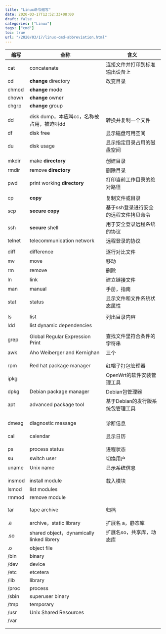 ```yaml
---
title: "Linux命令缩写"
date: 2020-03-17T12:52:33+08:00
draft: false
categories: ["Linux"]
tags: ["cmd"]
toc: true
url: "/2020/03/17/linux-cmd-abbreviation.html"
---
```


| 缩写   | 全称                                      | 含义                                  |
| ------ | ----------------------------------------- | ------------------------------------- |
| cat    | concatenate                               | 连接文件并打印到标准输出设备上        |
| cd     | **change** directory                      | 改变目录                              |
| chmod  | **change** mode                           |                                       |
| chown  | **change** owner                          |                                       |
| chgrp  | **change** group                          |                                       |
|        |                                           |                                       |
| dd     | disk dump，本应叫cc，名称被占用，被迫叫dd | 转换并复制一个文件                    |
| df     | disk free                                 | 显示磁盘可用空间                      |
| du     | disk usage                                | 显示指定目录占用的磁盘空间            |
|        |                                           |                                       |
| mkdir  | make **directory**                        | 创建目录                              |
| rmdir  | remove **directory**                      | 删除目录                              |
| pwd    | print working **directory**               | 打印当前工作目录的绝对路径            |
|        |                                           |                                       |
| cp     | **copy**                                  | 复制文件或目录                        |
| scp    | **secure** **copy**                       | 基于ssh登录进行安全的远程文件拷贝命令 |
| ssh    | **secure** shell                          | 用于安全登录远程系统的协议            |
| telnet | telecommunication network                 | 远程登录的协议                        |
|        |                                           |                                       |
| diff   | difference                                | 逐行对比文件                          |
| mv     | move                                      | 移动                                  |
| rm     | remove                                    | 删除                                  |
| ln     | link                                      | 建立链接文件                          |
| man    | manual                                    | 手册，指南                            |
| stat   | status                                    | 显示文件和文件系统状态属性            |
|        |                                           |                                       |
| ls     | list                                      | 列出目录内容                          |
| ldd    | list dynamic dependencies                 |                                       |
|        |                                           |                                       |
| grep   | Global Regular Expression Print           | 查找文件里符合条件的字符串            |
| awk    | Aho Weiberger and Kernighan               | 三个                                  |
|        |                                           |                                       |
|        |                                           |                                       |
| rpm    | Red hat package manager                   | 红帽子打包管理器                      |
| ipkg   |                                           | OpenWrt的软件安装管理工具             |
| dpkg   | Debian package manager                    | Debian包管理器                        |
| apt    | advanced package tool                     | 基于Debian的发行版系统包管理工具      |
|        |                                           |                                       |
|        |                                           |                                       |
|        |                                           |                                       |
| dmesg  | diagnostic message                        | 诊断信息                              |
|        |                                           |                                       |
|        |                                           |                                       |
| cal    | calendar                                  | 显示日历                              |
|        |                                           |                                       |
|        |                                           |                                       |
| ps     | process status                            | 进程状态                              |
| su     | switch user                               | 切换用户                              |
| uname  | Unix name                                 | 显示系统信息                          |
|        |                                           |                                       |
|        |                                           |                                       |
| insmod | install module                            | 载入模块                              |
| lsmod  | list modules                              |                                       |
| rmmod  | remove module                             |                                       |
|        |                                           |                                       |
|        |                                           |                                       |
| tar    | tape archive                              | 归档                                  |
|        |                                           |                                       |
|        |                                           |                                       |
| .a     | archive，static library                   | 扩展名 a，静态库                      |
| .so    | shared object，dynamically linked librery | 扩展名so，共享库，动态库              |
| .o     | object file                               |                                       |
| /bin   | binary                                    |                                       |
| /dev   | device                                    |                                       |
| /etc   | etcetera                                  |                                       |
| /lib   | library                                   |                                       |
| /proc  | process                                   |                                       |
| /sbin  | superuser binary                          |                                       |
| /tmp   | temporary                                 |                                       |
| /usr   | Unix Shared Resources                     |                                       |
| /var   |                                           |                                       |
|        |                                           |                                       |
|        |                                           |                                       |

